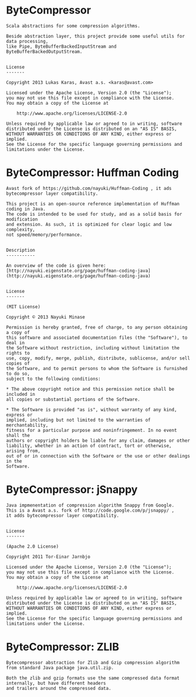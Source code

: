 
ByteCompressor
==============

	Scala abstractions for some compression algorithms.

	Beside abstraction layer, this project provide some useful utils for data processing, 
	like Pipe, ByteBufferBackedInputStream and ByteBufferBackedOutputStream.

	
	License
	-------

	Copyright 2013 Lukas Karas, Avast a.s. <karas@avast.com>

	Licensed under the Apache License, Version 2.0 (the "License");
	you may not use this file except in compliance with the License.
	You may obtain a copy of the License at

		http://www.apache.org/licenses/LICENSE-2.0

	Unless required by applicable law or agreed to in writing, software
	distributed under the License is distributed on an "AS IS" BASIS,
	WITHOUT WARRANTIES OR CONDITIONS OF ANY KIND, either express or implied.
	See the License for the specific language governing permissions and
	limitations under the License.


ByteCompressor: Huffman Coding
==============================

	Avast fork of https://github.com/nayuki/Huffman-Coding , it ads bytecompressor layer compatibility.

	This project is an open-source reference implementation of Huffman coding in Java.
	The code is intended to be used for study, and as a solid basis for modification
	and extension. As such, it is optimized for clear logic and low complexity,
	not speed/memory/performance.


	Description
	-----------

	An overview of the code is given here: [http://nayuki.eigenstate.org/page/huffman-coding-java](http://nayuki.eigenstate.org/page/huffman-coding-java)


	License
	-------

	(MIT License)

	Copyright © 2013 Nayuki Minase

	Permission is hereby granted, free of charge, to any person obtaining a copy of
	this software and associated documentation files (the "Software"), to deal in
	the Software without restriction, including without limitation the rights to
	use, copy, modify, merge, publish, distribute, sublicense, and/or sell copies of
	the Software, and to permit persons to whom the Software is furnished to do so,
	subject to the following conditions:

	* The above copyright notice and this permission notice shall be included in
	all copies or substantial portions of the Software.

	* The Software is provided "as is", without warranty of any kind, express or
	implied, including but not limited to the warranties of merchantability,
	fitness for a particular purpose and noninfringement. In no event shall the
	authors or copyright holders be liable for any claim, damages or other
	liability, whether in an action of contract, tort or otherwise, arising from,
	out of or in connection with the Software or the use or other dealings in the
	Software.

ByteCompressor: jSnappy
=======================

	Java impmenentation of compression algorithm Snappy from Google. 
	This is a Avast a.s. fork of http://code.google.com/p/jsnappy/ , 
	it adds bytecompressor layer compatibility.

	
	License
	-------

	(Apache 2.0 License)

	Copyright 2011 Tor-Einar Jarnbjo

	Licensed under the Apache License, Version 2.0 (the "License");
	you may not use this file except in compliance with the License.
	You may obtain a copy of the License at

		http://www.apache.org/licenses/LICENSE-2.0

	Unless required by applicable law or agreed to in writing, software
	distributed under the License is distributed on an "AS IS" BASIS,
	WITHOUT WARRANTIES OR CONDITIONS OF ANY KIND, either express or implied.
	See the License for the specific language governing permissions and
	limitations under the License.

ByteCompressor: ZLIB
=======================

	Bytecompressor abstraction for Zlib and Gzip compression algorithm from standard Java package java.util.zip.

	Both the zlib and gzip formats use the same compressed data format internally, but have different headers
	and trailers around the compressed data.
